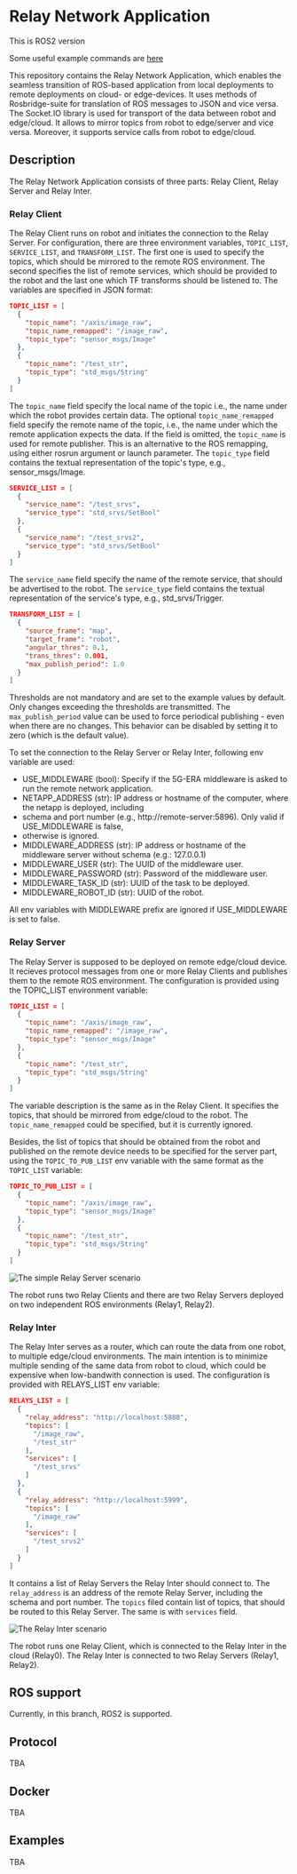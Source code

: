 # Relay Network Application

This is ROS2 version

Some useful example commands are [here](commands.md)

This repository contains the Relay Network Application, which enables the seamless transition of
ROS-based application from local deployments to remote deployments on cloud- or edge-devices.
It uses methods of Rosbridge-suite for translation of ROS messages to JSON and vice versa.
The Socket.IO library is used for transport of the data between robot and edge/cloud. It allows
to mirror topics from robot to edge/server and vice versa. Moreover, it supports service calls
from robot to edge/cloud.

## Description

The Relay Network Application consists of three parts: Relay Client, Relay Server and Relay Inter.

### Relay Client

The Relay Client runs on robot and initiates the connection to the Relay Server. For configuration,
there are three environment variables, `TOPIC_LIST`, `SERVICE_LIST`, and `TRANSFORM_LIST`. The first one is used to specify the
topics, which should be mirrored to the remote ROS environment. The second specifies the list of
remote services, which should be provided to the robot and the last one which TF transforms should be listened to. The variables are specified in JSON format:

```json
TOPIC_LIST = [
  {
    "topic_name": "/axis/image_raw",
    "topic_name_remapped": "/image_raw",
    "topic_type": "sensor_msgs/Image"
  },
  {
    "topic_name": "/test_str",
    "topic_type": "std_msgs/String"
  }
]
```

The `topic_name` field specify the local name of the topic i.e., the name under which the robot provides
certain data. The optional `topic_name_remapped` field specify the remote name of the topic, i.e., the name
under which the remote application expects the data. If the field is omitted, the `topic_name` is used
for remote publisher. This is an alternative to the ROS remapping, using either rosrun argument or launch
parameter. The `topic_type` field contains the textual representation of the topic's type, e.g., sensor_msgs/Image.

```json
SERVICE_LIST = [
  {
    "service_name": "/test_srvs",
    "service_type": "std_srvs/SetBool"
  },
  {
    "service_name": "/test_srvs2",
    "service_type": "std_srvs/SetBool"
  }
]
```

The `service_name` field specify the name of the remote service, that should be advertised to the robot.
The `service_type` field contains the textual representation of the service's type, e.g., std_srvs/Trigger.

```json
TRANSFORM_LIST = [
  {
    "source_frame": "map",
    "target_frame": "robot",
    "angular_thres": 0.1,
    "trans_thres": 0.001,
    "max_publish_period": 1.0 
  }
]
```

Thresholds are not mandatory and are set to the example values by default. Only changes exceeding the thresholds are transmitted. The `max_publish_period` value can be used to force periodical publishing - even when there are no changes. This behavior can be disabled by setting it to zero (which is the default value).


To set the connection to the Relay Server or Relay Inter, following env variable are used:

- USE_MIDDLEWARE (bool): Specify if the 5G-ERA middleware is asked to run the remote network application.
- NETAPP_ADDRESS (str): IP address or hostname of the computer, where the netapp is deployed, including
- schema and port number (e.g., http://remote-server:5896). Only valid if USE_MIDDLEWARE is false,
- otherwise is ignored.
- MIDDLEWARE_ADDRESS (str): IP address or hostname of the middleware server without schema (e.g.: 127.0.0.1)
- MIDDLEWARE_USER (str): The UUID of the middleware user.
- MIDDLEWARE_PASSWORD (str): Password of the middleware user.
- MIDDLEWARE_TASK_ID (str): UUID of the task to be deployed.
- MIDDLEWARE_ROBOT_ID (str): UUID of the robot.

All env variables with MIDDLEWARE prefix are ignored if USE_MIDDLEWARE is set to false.

### Relay Server

The Relay Server is supposed to be deployed on remote edge/cloud device. It recieves protocol messages
from one or more Relay Clients and publishes them to the remote ROS environment. The configuration is
provided using the TOPIC_LIST environment variable:

```json
TOPIC_LIST = [
  {
    "topic_name": "/axis/image_raw",
    "topic_name_remapped": "/image_raw",
    "topic_type": "sensor_msgs/Image"
  },
  {
    "topic_name": "/test_str",
    "topic_type": "std_msgs/String"
  }
]
```

The variable description is the same as in the Relay Client. It specifies the topics, that should be
mirrored from edge/cloud to the robot. The `topic_name_remapped` could be specified, but it is currently
ignored.

Besides, the list of topics that should be obtained from the robot and published on the remote device needs to be specified for the server part, using the `TOPIC_TO_PUB_LIST` env variable with the same format as the `TOPIC_LIST` variable:

```json
TOPIC_TO_PUB_LIST = [
  {
    "topic_name": "/axis/image_raw",
    "topic_type": "sensor_msgs/Image"
  },
  {
    "topic_name": "/test_str",
    "topic_type": "std_msgs/String"
  }
]
```


![The simple Relay Server scenario](docs/images/relay_server.png)

The robot runs two Relay Clients and there are two Relay Servers deployed on two independent ROS
environments (Relay1, Relay2).

### Relay Inter

The Relay Inter serves as a router, which can route the data from one robot, to multiple edge/cloud
environments. The main intention is to minimize multiple sending of the same data from robot to cloud,
which could be expensive when low-bandwith connection is used. The configuration is provided with
RELAYS_LIST env variable:

```json
RELAYS_LIST = [
  {
    "relay_address": "http://localhost:5888",
    "topics": [
      "/image_raw",
      "/test_str"
    ],
    "services": [
      "/test_srvs"
    ]
  },
  {
    "relay_address": "http://localhost:5999",
    "topics": [
      "/image_raw"
    ],
    "services": [
      "/test_srvs2"
    ]
  }
]
```

It contains a list of Relay Servers the Relay Inter should connect to. The `relay_address`
is an address of the remote Relay Server, including the schema and port number. The `topics` filed
contain list of topics, that should be routed to this Relay Server. The same is with `services` field.

![The Relay Inter scenario](docs/images/relay_inter.png)

The robot runs one Relay Client, which is connected to the Relay Inter in the cloud (Relay0).
The Relay Inter is connected to two Relay Servers (Relay1, Relay2).

## ROS support

Currently, in this branch, ROS2 is supported.

## Protocol

TBA

## Docker

TBA

## Examples

TBA

 
